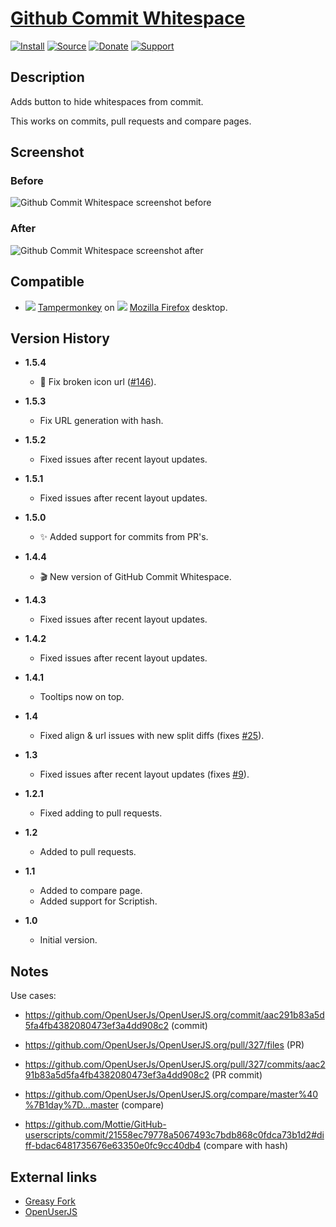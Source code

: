 # [Github Commit Whitespace](https://github.com/jerone/UserScripts/tree/master/Github_Commit_Whitespace)

[![Install](https://raw.github.com/jerone/UserScripts/master/_resources/Install-button.png)](https://github.com/jerone/UserScripts/raw/master/Github_Commit_Whitespace/Github_Commit_Whitespace.user.js)
[![Source](https://raw.github.com/jerone/UserScripts/master/_resources/Source-button.png)](https://github.com/jerone/UserScripts/blob/master/Github_Commit_Whitespace/Github_Commit_Whitespace.user.js)
[![Donate](https://raw.github.com/jerone/UserScripts/master/_resources/Donate-button.png)](https://www.paypal.com/cgi-bin/webscr?cmd=_s-xclick&hosted_button_id=VCYMHWQ7ZMBKW)
[![Support](https://raw.github.com/jerone/UserScripts/master/_resources/Support-button.png)](https://github.com/jerone/UserScripts/issues)

## Description

Adds button to hide whitespaces from commit.

This works on commits, pull requests and compare pages.

## Screenshot

### Before

![Github Commit Whitespace screenshot before](https://github.com/jerone/UserScripts/raw/master/Github_Commit_Whitespace/screenshot_before.jpg)

### After

![Github Commit Whitespace screenshot after](https://github.com/jerone/UserScripts/raw/master/Github_Commit_Whitespace/screenshot_after.jpg)

## Compatible

-   ![](https://raw.github.com/jerone/UserScripts/master/_resources/Tampermonkey.png) [Tampermonkey](https://addons.mozilla.org/firefox/addon/tampermonkey/) on ![](https://raw.github.com/jerone/UserScripts/master/_resources/Firefox.png) [Mozilla Firefox](http://www.mozilla.org/en-US/firefox/fx/#desktop) desktop.

## Version History

-   **1.5.4**

    -   🐛 Fix broken icon url ([#146](https://github.com/jerone/UserScripts/pull/146)).

-   **1.5.3**

    -   Fix URL generation with hash.

-   **1.5.2**

    -   Fixed issues after recent layout updates.

-   **1.5.1**

    -   Fixed issues after recent layout updates.

-   **1.5.0**

    -   :sparkles: Added support for commits from PR's.

-   **1.4.4**

    -   :clapper: New version of GitHub Commit Whitespace.

-   **1.4.3**

    -   Fixed issues after recent layout updates.

-   **1.4.2**

    -   Fixed issues after recent layout updates.

-   **1.4.1**

    -   Tooltips now on top.

-   **1.4**

    -   Fixed align & url issues with new split diffs (fixes [#25](https://github.com/jerone/UserScripts/issues/25)).

-   **1.3**

    -   Fixed issues after recent layout updates (fixes [#9](https://github.com/jerone/UserScripts/issues/9)).

-   **1.2.1**

    -   Fixed adding to pull requests.

-   **1.2**

    -   Added to pull requests.

-   **1.1**

    -   Added to compare page.
    -   Added support for Scriptish.

-   **1.0**

    -   Initial version.

## Notes

Use cases:

-   <https://github.com/OpenUserJs/OpenUserJS.org/commit/aac291b83a5d5fa4fb4382080473ef3a4dd908c2> (commit)

-   <https://github.com/OpenUserJs/OpenUserJS.org/pull/327/files> (PR)

-   <https://github.com/OpenUserJs/OpenUserJS.org/pull/327/commits/aac291b83a5d5fa4fb4382080473ef3a4dd908c2>
    (PR commit)

-   <https://github.com/OpenUserJs/OpenUserJS.org/compare/master%40%7B1day%7D...master> (compare)

-   <https://github.com/Mottie/GitHub-userscripts/commit/21558ec79778a5067493c7bdb868c0fdca73b1d2#diff-bdac6481735676e63350e0fc9cc40db4> (compare with hash)

## External links

-   [Greasy Fork](https://greasyfork.org/scripts/467-github-commit-whitespace)
-   [OpenUserJS](https://openuserjs.org/scripts/jerone/Github_Commit_Whitespace)
